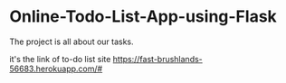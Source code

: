 # Online-Todo-List-App-using-Flask
The project is all about our tasks.


it's the link of to-do list site
https://fast-brushlands-56683.herokuapp.com/#
